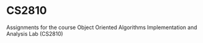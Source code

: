 # CS2810
Assignments for the course Object Oriented Algorithms Implementation and Analysis Lab (CS2810)

